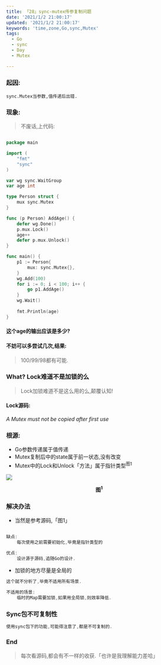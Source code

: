 ```yaml
---
title: 「28」sync-mutex传参复制问题
date: '2021/1/2 21:00:17'
updated: '2021/1/2 21:00:17'
keywords: 'time,zone,Go,sync,Mutex'
tags:
  - Go
  - sync
  - Day
  - Mutex

---
```



### 起因:

```
sync.Mutex当参数,值传递后出错.

```

### 现象:

>不废话,上代码:

```go

package main

import (
	"fmt"
	"sync"
)

var wg sync.WaitGroup
var age int

type Person struct {
	mux sync.Mutex
}

func (p Person) AddAge() {
	defer wg.Done()
	p.mux.Lock()
	age++
	defer p.mux.Unlock()
}

func main() {
	p1 := Person{
		mux: sync.Mutex{},
	}
	wg.Add(100)
	for i := 0; i < 100; i++ {
		go p1.AddAge()
	}
    wg.Wait()
    
	fmt.Println(age)
}

```
#### 这个age的输出应该是多少?

#### 不妨可以多尝试几次,结果:

>100/99/98都有可能.


### What? Lock难道不是加锁的么

>Lock加锁难道不是这么用的么,颠覆认知!

#### Lock源码: 
*A Mutex must not be copied after first use*

<!--more-->
### 根源:

* Go参数传递属于值传递
* Mutex复制后中的state属于前一状态,没有改变
* Mutex中的Lock和Unlock「方法」属于指针类型<sup>图1</sup>


![](https://crab-1251738482.cos.ap-guangzhou.myqcloud.com/clipboard_20210102_102753.png)
**<center>图<sup>1</sup></center>**

### 解决办法


* 当然是参考源码,「图1」

```go

缺点:
    每次使用之前需要初始化,毕竟是指针类型的

优点:
    设计源于源码,追随Go的设计.

```
* 加锁的地方尽量是全局的

```go
这个就不分析了,毕竟不适用所有场景.

不适用的场景:
    临时的Map需要加锁,如果用全局锁,则效率降低.
```

### Sync包不可复制性

```go
使用sync包下的功能,可能得注意了,都是不可复制的.
```


### End

>每次看源码,都会有不一样的收获.「也许是我理解能力差哈」
